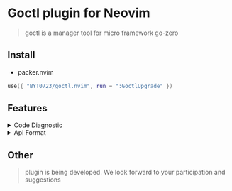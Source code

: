 # Goctl plugin for Neovim

> goctl is a manager tool for micro framework go-zero

## Install

- packer.nvim

```lua
use({ "BYT0723/goctl.nvim", run = ":GoctlUpgrade" })
```

## Features

<details>
    <summary>Code Diagnostic</summary>
    <img src="./images/goctl-diagnostic.gif" />
</details>

<details>
    <summary>Api Format</summary>
    <img src="./images/goctl-format.gif" />
</details>

## Other

> plugin is being developed. We look forward to your participation and suggestions
